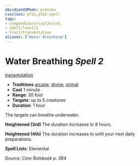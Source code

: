 ```yaml
---
obsidianUIMode: preview
cssclass: pf2e,pf2e-spell
tags:
- compendium/src/pf2e/crb
- spell/level/2
- trait/transmutation
aliases: ["Water Breathing"]
---
```

# Water Breathing *Spell 2*   
[transmutation](transmutation.md "Transmutation School Trait")  

- **Traditions** [arcane](arcane.md "Arcane Tradition Trait"), [divine](divine.md "Divine Tradition Trait"), [primal](primal.md "Primal Tradition Trait")
- **Cast** 1 minute 
- **Range**: 30 foot
- **Targets**: up to 5 creatures
- **Duration**: 1 hour

The targets can breathe underwater.

**Heightened (3rd)** The duration increases to 8 hours.

**Heightened (4th)** The duration increases to until your next daily preparations.

**Spell Lists**: Elemental

*Source: Core Rulebook p. 384*